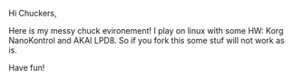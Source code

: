 Hi Chuckers,

Here is my messy chuck evironement!
I play on linux with some HW: Korg NanoKontrol and AKAI LPD8.
So if you fork this some stuf will not work as is.

Have fun!

